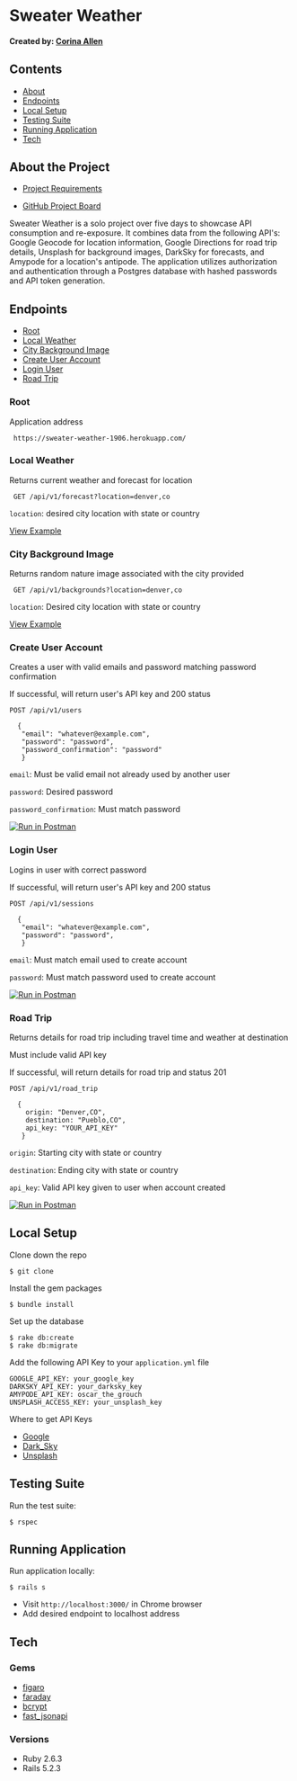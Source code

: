 

# Sweater Weather
#### Created by: [Corina Allen](https://github.com/StarPerfect)

## Contents
 * [About](https://github.com/StarPerfect/sweater-weather/blob/master/README.md#about-the-project)
 * [Endpoints](https://github.com/StarPerfect/sweater-weather/blob/master/README.md#endpoints)
 * [Local Setup](https://github.com/StarPerfect/sweater-weather/blob/master/README.md#local-setup)
 * [Testing Suite](https://github.com/StarPerfect/sweater-weather/blob/master/README.md#testing-suite)
 * [Running Application](https://github.com/StarPerfect/sweater-weather/blob/master/README.md#running-application)
 * [Tech](https://github.com/StarPerfect/sweater-weather/blob/master/README.md#tech)

## About the Project

* [Project Requirements](https://backend.turing.io/module3/projects/sweater_weather)

* [GitHub Project Board](https://github.com/StarPerfect/sweater-weather/projects/1)

 Sweater Weather is a solo project over five days to showcase API consumption and re-exposure. It combines data from the following API's: Google Geocode for location information, Google Directions for road trip details, Unsplash for background images, DarkSky for forecasts, and Amypode for a location's antipode. The application utilizes authorization and authentication through a Postgres database with hashed passwords and API token generation.

## Endpoints

 * [Root](https://github.com/StarPerfect/sweater-weather/blob/master/README.md#root)
 * [Local Weather](https://github.com/StarPerfect/sweater-weather/blob/master/README.md#local-weather)
 * [City Background Image](https://github.com/StarPerfect/sweater-weather/blob/master/README.md#city-background-image)
 * [Create User Account](https://github.com/StarPerfect/sweater-weather/blob/master/README.md#create-user-account)
 * [Login User](https://github.com/StarPerfect/sweater-weather/blob/master/README.md#login-user)
 * [Road Trip](https://github.com/StarPerfect/sweater-weather/blob/master/README.md#road-trip)

### Root
Application address

``` https://sweater-weather-1906.herokuapp.com/```

### Local Weather
Returns current weather and forecast for location

``` GET /api/v1/forecast?location=denver,co```

```location```: desired city location with state or country

[View Example](https://sweater-weather-1906.herokuapp.com/api/v1/forecast?location=denver,co)
### City Background Image

  Returns random nature image associated with the city provided

  ``` GET /api/v1/backgrounds?location=denver,co```

  ```location```: Desired city location with state or country

  [View Example](https://sweater-weather-1906.herokuapp.com/api/v1/backgrounds?location=denver,co)

### Create User Account

  Creates a user with valid emails and password matching password confirmation

  If successful, will return user's API key and 200 status

  ```POST /api/v1/users```

  ``` body
    {
     "email": "whatever@example.com",
     "password": "password",
     "password_confirmation": "password"
     }
  ```

  ```email```: Must be valid email not already used by another user

  ```password```: Desired password

  ```password_confirmation```: Must match password

[![Run in Postman](https://run.pstmn.io/button.svg)](https://app.getpostman.com/run-collection/3d29b4fe46034ec17dc7)

### Login User

  Logins in user with correct password

  If successful, will return user's API key and 200 status


  ```POST /api/v1/sessions ```

  ``` body
    {
     "email": "whatever@example.com",
     "password": "password",
     }
  ```

  ```email```: Must match email used to create account

  ```password```: Must match password used to create account

  [![Run in Postman](https://run.pstmn.io/button.svg)](https://app.getpostman.com/run-collection/994f78a044c284e5f009)

### Road Trip

  Returns details for road trip including travel time and weather at destination

  Must include valid API key

  If successful, will return details for road trip and status 201


  ``` POST /api/v1/road_trip ```

  ``` body
    {
      origin: "Denver,CO",
      destination: "Pueblo,CO",
      api_key: "YOUR_API_KEY"
     }
  ```

  ```origin```: Starting city with state or country

  ```destination```: Ending city with state or country

  ```api_key```: Valid API key given to user when account created

  [![Run in Postman](https://run.pstmn.io/button.svg)](https://app.getpostman.com/run-collection/2efa90a791e698cc7bc3)

## Local Setup

Clone down the repo
```
$ git clone
```

Install the gem packages
```
$ bundle install
```

Set up the database
```
$ rake db:create
$ rake db:migrate
```

Add the following API Key to your `application.yml` file

```
GOOGLE_API_KEY: your_google_key
DARKSKY_API_KEY: your_darksky_key
AMYPODE_API_KEY: oscar_the_grouch
UNSPLASH_ACCESS_KEY: your_unsplash_key
```
  Where to get API Keys
   * [Google](https://developers.google.com/maps/documentation/javascript/get-api-key)
   * [Dark_Sky](https://darksky.net/dev)
   * [Unsplash](https://unsplash.com/developers)

## Testing Suite
Run the test suite:
```
$ rspec
```

## Running Application
Run application locally:
```
$ rails s
```
- Visit `http://localhost:3000/` in Chrome browser
- Add desired endpoint to localhost address

## Tech

### Gems
* [figaro](https://github.com/laserlemon/figaro)
* [faraday](https://github.com/lostisland/faraday)
* [bcrypt](https://rubygems.org/gems/bcrypt/versions/3.1.12)
* [fast_jsonapi](https://github.com/Netflix/fast_jsonapi)

### Versions
* Ruby 2.6.3
* Rails 5.2.3
